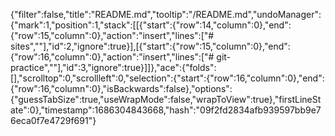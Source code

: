 {"filter":false,"title":"README.md","tooltip":"/README.md","undoManager":{"mark":1,"position":1,"stack":[[{"start":{"row":14,"column":0},"end":{"row":15,"column":0},"action":"insert","lines":["# sites",""],"id":2,"ignore":true}],[{"start":{"row":15,"column":0},"end":{"row":16,"column":0},"action":"insert","lines":["# git-practice",""],"id":3,"ignore":true}]]},"ace":{"folds":[],"scrolltop":0,"scrollleft":0,"selection":{"start":{"row":16,"column":0},"end":{"row":16,"column":0},"isBackwards":false},"options":{"guessTabSize":true,"useWrapMode":false,"wrapToView":true},"firstLineState":0},"timestamp":1686304843668,"hash":"09f2fd2834afb939597bb9e76eca0f7e4729f691"}